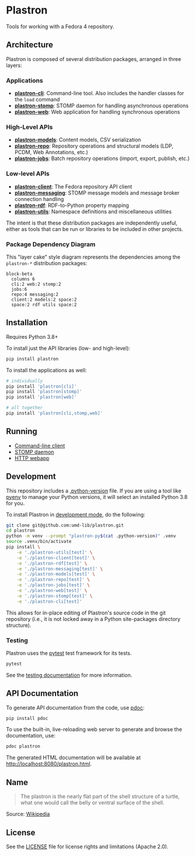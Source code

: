 # Plastron

Tools for working with a Fedora 4 repository.

## Architecture

Plastron is composed of several distribution packages, arranged in three 
layers:

### Applications

* **[plastron-cli](plastron-cli)**: Command-line tool. Also includes the
  handler classes for the `load` command
* **[plastron-stomp](plastron-stomp)**: STOMP daemon for handling
  asynchronous operations
* **[plastron-web](plastron-web)**: Web application for handling
  synchronous operations

### High-Level APIs

* **[plastron-models](plastron-models)**: Content models, CSV
  serialization
* **[plastron-repo](plastron-repo)**: Repository operations and structural
  models (LDP, PCDM, Web Annotations, etc.)
* **[plastron-jobs](plastron-jobs)**: Batch repository operations
  (import, export, publish, etc.)

### Low-level APIs

* **[plastron-client](plastron-client)**: The Fedora repository API client
* **[plastron-messaging](plastron-messaging)**: STOMP message models and 
  message broker connection handling
* **[plastron-rdf](plastron-rdf)**: RDF-to-Python property mapping
* **[plastron-utils](plastron-utils)**: Namespace definitions 
  and miscellaneous utilities

The intent is that these distribution packages are independently useful,
either as tools that can be run or libraries to be included in other projects.

### Package Dependency Diagram

This "layer cake" style diagram represents the dependencies among the 
`plastron-*` distribution packages:

```mermaid
block-beta
  columns 6
  cli:2 web:2 stomp:2
  jobs:6
  repo:4 messaging:2
  client:2 models:2 space:2
  space:2 rdf utils space:2
```

## Installation

Requires Python 3.8+

To install just the API libraries (low- and high-level):

```zsh
pip install plastron
```

To install the applications as well:

```zsh
# individually
pip install 'plastron[cli]'
pip install 'plastron[stomp]'
pip install 'plastron[web]'

# all together
pip install 'plastron[cli,stomp,web]'
```

## Running

* [Command-line client](plastron-cli/README.md)
* [STOMP daemon](plastron-stomp/README.md)
* [HTTP webapp](plastron-web/README.md)

## Development

This repository includes a [.python-version](.python-version) file. If you are
using a tool like [pyenv] to manage your Python versions, it will select
an installed Python 3.8 for you.

To install Plastron in [development mode], do the following:

```zsh
git clone git@github.com:umd-lib/plastron.git
cd plastron
python -m venv --prompt "plastron-py$(cat .python-version)" .venv
source .venv/bin/activate
pip install \
    -e './plastron-utils[test]' \
    -e './plastron-client[test]' \
    -e './plastron-rdf[test]' \
    -e './plastron-messaging[test]' \
    -e './plastron-models[test]' \
    -e './plastron-repo[test]' \
    -e './plastron-jobs[test]' \
    -e './plastron-web[test]' \
    -e './plastron-stomp[test]' \
    -e './plastron-cli[test]'
```

This allows for in-place editing of Plastron's source code in the git
repository (i.e., it is not locked away in a Python site-packages directory
structure).

### Testing

Plastron uses the [pytest] test framework for its tests.

```bash
pytest
```

See the [testing documentation](docs/testing.md) for more
information.

## API Documentation

To generate API documentation from the code, use [pdoc]:

```bash
pip install pdoc
```

To use the built-in, live-reloading web server to generate and browse the 
documentation, use:

```bash
pdoc plastron
```

The generated HTML documentation will be available at 
<http://localhost:8080/plastron.html>.

## Name

> The plastron is the nearly flat part of the shell structure of a turtle,
> what one would call the belly or ventral surface of the shell.

Source: [Wikipedia](https://en.wikipedia.org/wiki/Turtle_shell#Plastron)

## License

See the [LICENSE](LICENSE.md) file for license rights and
limitations (Apache 2.0).

[development mode]: https://packaging.python.org/tutorials/installing-packages/#installing-from-vcs
[pytest]: https://pypi.org/project/pytest/
[pyenv]: https://github.com/pyenv/pyenv
[pdoc]: https://pdoc.dev/
